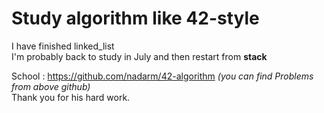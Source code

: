 # Study algorithm like 42-style 

I have finished linked_list  
I'm probably back to study in July and then restart from **stack**


School : https://github.com/nadarm/42-algorithm *(you can find Problems from above github)*  
Thank you for his hard work.
